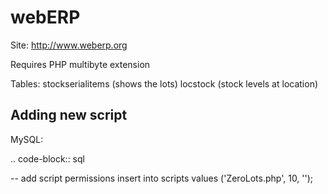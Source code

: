 # webERP
Site: <http://www.weberp.org>

Requires PHP multibyte extension

Tables:
stockserialitems (shows the lots)
locstock (stock levels at location)

Adding new script
-----------------

MySQL:

.. code-block:: sql

 -- add script permissions
 insert into scripts values ('ZeroLots.php', 10, '');

